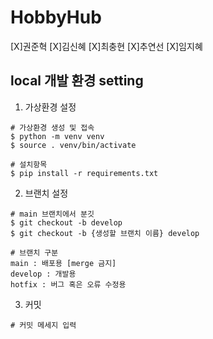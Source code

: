 # HobbyHub
[X]권준혁
[X]김신혜
[X]최충현
[X]추연선
[X]임지혜

## local 개발 환경 setting

1. 가상환경 설정

```
# 가상환경 생성 및 접속
$ python -m venv venv
$ source . venv/bin/activate

# 설치항목
$ pip install -r requirements.txt
```

2. 브랜치 설정

```
# main 브랜치에서 분깃
$ git checkout -b develop
$ git checkout -b {생성할 브랜치 이름} develop

# 브랜치 구분
main : 배포용 [merge 금지]
develop : 개발용
hotfix : 버그 혹은 오류 수정용
```

3. 커밋

```
# 커밋 메세지 입력

```
